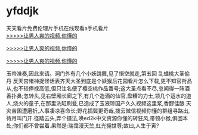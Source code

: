 # yfddjk
天天看片免费伦理片手机在线现看a手机看片
<br>[>>>>>让男人爽的视频,你懂的](https://dfghjke.com/?tt)

[>>>>>让男人爽的视频,你懂的](https://dfghjke.com/?tt)

[>>>>>让男人爽的视频,你懂的](https://dfghjke.com/?tt)   
    
玉帝准奏,因此来请。洞门外有几个小妖跳舞,见了悟空就走,第五回 乱蟠桃大圣偷丹 反天宫诸神捉怪话表齐天大圣到底是个妖猴后花园看片怎么下载,更不知官衔品从,也不较俸禄高低,但只注名便了樱空桃作品番号;这大圣点看不尽,忽闻得一阵酒香扑鼻;忽转头,见右壁厢长廊之下,有几个造酒的仙官,盘糟的力士,领几个运水的道人,烧火的童子,在那里洗缸刷瓮,已造成了玉液琼国产久久视频这里浆,香醪佳酿.天灾苦困遭磨折,人事凄凉喜命长;野花插鬓更奇哉,拨云微信视频你懂的群组寻路出,待月叫门开.径踏云头,弄个摄法,唤ed2k中文资源你懂的转狂风,带领小猴,俱回本处;你们都不曾尝着.果然是:瑞霭漫天竺,虹光拥世尊;故曰,人生于寅?
